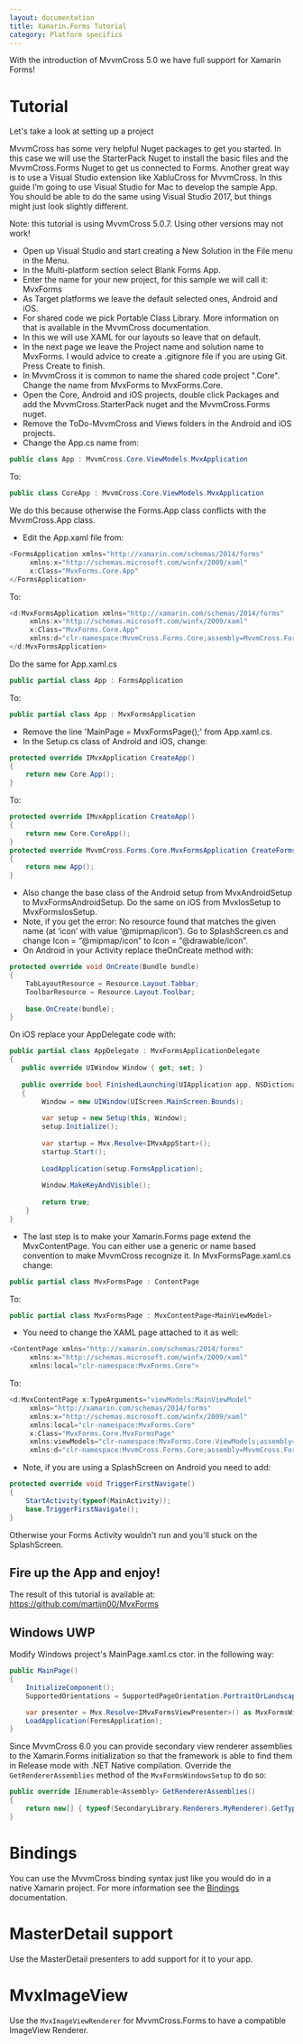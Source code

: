 ```yaml
---
layout: documentation
title: Xamarin.Forms Tutorial
category: Platform specifics
---
```


With the introduction of MvvmCross 5.0 we have full support for Xamarin Forms!

# Tutorial

Let's take  a look at setting up a project

MvvmCross has some very helpful Nuget packages to get you started. In this case we will use the StarterPack Nuget to install the basic files and the MvvmCross.Forms Nuget to get us connected to Forms. Another great way is to use a Visual Studio extension like XabluCross for MvvmCross. In this guide I’m going to use Visual Studio for Mac to develop the sample App. You should be able to do the same using Visual Studio 2017, but things might just look slightly different.

Note: this tutorial is using MvvmCross 5.0.7. Using other versions may not work!

- Open up Visual Studio and start creating a New Solution in the File menu in the Menu.
- In the Multi-platform section select Blank Forms App.
- Enter the name for your new project, for this sample we will call it: MvxForms
- As Target platforms we leave the default selected ones, Android and iOS.
- For shared code we pick Portable Class Library. More information on that is available in the MvvmCross documentation.
- In this we will use XAML for our layouts so leave that on default.
- In the next page we leave the Project name and solution name to MvxForms. I would advice to create a .gitignore file if you are using Git. Press Create to finish.
- In MvvmCross it is common to name the shared code project ".Core". Change the name from MvxForms to MvxForms.Core.
- Open the Core, Android and iOS projects, double click Packages and add the MvvmCross.StarterPack nuget and the MvvmCross.Forms nuget.
- Remove the ToDo-MvvmCross and Views folders in the Android and iOS projects.
- Change the App.cs name from:

```c#
public class App : MvvmCross.Core.ViewModels.MvxApplication
```

To:

```c#
public class CoreApp : MvvmCross.Core.ViewModels.MvxApplication
```

We do this because otherwise the Forms.App class conflicts with the MvvmCross.App class.

- Edit the App.xaml file from:

```c#
<FormsApplication xmlns="http://xamarin.com/schemas/2014/forms"
     xmlns:x="http://schemas.microsoft.com/winfx/2009/xaml"
     x:Class="MvxForms.Core.App" 
</FormsApplication>
```

To:

```c#
<d:MvxFormsApplication xmlns="http://xamarin.com/schemas/2014/forms"
     xmlns:x="http://schemas.microsoft.com/winfx/2009/xaml"
     x:Class="MvxForms.Core.App" 
     xmlns:d="clr-namespace:MvvmCross.Forms.Core;assembly=MvvmCross.Forms">
</d:MvxFormsApplication>
```

Do the same for App.xaml.cs

```c#
public partial class App : FormsApplication
```

To:

```c#
public partial class App : MvxFormsApplication
```

- Remove the line 'MainPage = MvxFormsPage();' from App.xaml.cs.
- In the Setup.cs class of Android and iOS, change:

```c#
protected override IMvxApplication CreateApp()
{
    return new Core.App();
}
```

To:

```c#
protected override IMvxApplication CreateApp()
{
    return new Core.CoreApp();
}
protected override MvvmCross.Forms.Core.MvxFormsApplication CreateFormsApplication()
{
    return new App();
}
```

- Also change the base class of the Android setup from MvxAndroidSetup to MvxFormsAndroidSetup. Do the same on iOS from MvxIosSetup to MvxFormsIosSetup.
- Note, if you get the error: No resource found that matches the given name (at ‘icon’ with value ‘@mipmap/icon’). Go to SplashScreen.cs and change Icon = “@mipmap/icon” to Icon = “@drawable/icon”.
- On Android in your Activity replace theOnCreate method with:

```c#
protected override void OnCreate(Bundle bundle)
{
    TabLayoutResource = Resource.Layout.Tabbar;
    ToolbarResource = Resource.Layout.Toolbar;
 
    base.OnCreate(bundle);
}
```

On iOS replace your AppDelegate code with:

```c#
public partial class AppDelegate : MvxFormsApplicationDelegate
{
   public override UIWindow Window { get; set; }
 
   public override bool FinishedLaunching(UIApplication app, NSDictionary options)
   {
        Window = new UIWindow(UIScreen.MainScreen.Bounds);
 
        var setup = new Setup(this, Window);
        setup.Initialize();
 
        var startup = Mvx.Resolve<IMvxAppStart>();
        startup.Start();
 
        LoadApplication(setup.FormsApplication);
 
        Window.MakeKeyAndVisible();
 
        return true;
    }
}
```

- The last step is to make your Xamarin.Forms page extend the MvxContentPage. You can either use a generic or name based convention to make MvvmCross recognize it. In MvxFormsPage.xaml.cs change:

```c#
public partial class MvxFormsPage : ContentPage
```

To:

```c#
public partial class MvxFormsPage : MvxContentPage<MainViewModel>
```

- You need to change the XAML page attached to it as well:

```c#
<ContentPage xmlns="http://xamarin.com/schemas/2014/forms"
     xmlns:x="http://schemas.microsoft.com/winfx/2009/xaml"
     xmlns:local="clr-namespace:MvxForms.Core">
```

To:

```c#
<d:MvxContentPage x:TypeArguments="viewModels:MainViewModel"
     xmlns="http://xamarin.com/schemas/2014/forms"
     xmlns:x="http://schemas.microsoft.com/winfx/2009/xaml"
     xmlns:local="clr-namespace:MvxForms.Core"
     x:Class="MvxForms.Core.MvxFormsPage"
     xmlns:viewModels="clr-namespace:MvxForms.Core.ViewModels;assembly=MvxForms.Core"
     xmlns:d="clr-namespace:MvvmCross.Forms.Core;assembly=MvvmCross.Forms">
```

- Note, if you are using a SplashScreen on Android you need to add:

```c#
protected override void TriggerFirstNavigate()
{
    StartActivity(typeof(MainActivity));
    base.TriggerFirstNavigate();
}
```

Otherwise your Forms Activity wouldn't run and you'll stuck on the SplashScreen.

## Fire up the App and enjoy!

The result of this tutorial is available at: https://github.com/martijn00/MvxForms


## Windows UWP

Modify Windows project's MainPage.xaml.cs ctor. in the following way:
```c#
public MainPage()
{
    InitializeComponent();
    SupportedOrientations = SupportedPageOrientation.PortraitOrLandscape;

    var presenter = Mvx.Resolve<IMvxFormsViewPresenter>() as MvxFormsWindowsUWPPagePresenter;
    LoadApplication(FormsApplication);
}
```

Since MvvmCross 6.0 you can provide secondary view renderer assemblies to the Xamarin.Forms initialization so that the framework is able to find them in Release mode with .NET Native compilation. Override the `GetRendererAssemblies` method of the `MvxFormsWindowsSetup` to do so:

```c#
public override IEnumerable<Assembly> GetRendererAssemblies()
{
    return new[] { typeof(SecondaryLibrary.Renderers.MyRenderer).GetTypeInfo().Assembly };
}
```

# Bindings

You can use the MvvmCross binding syntax just like you would do in a native Xamarin project. For more information see the [Bindings](https://www.mvvmcross.com/documentation/fundamentals/data-binding) documentation.

# MasterDetail support

Use the MasterDetail presenters to add support for it to your app.

# MvxImageView

Use the `MvxImageViewRenderer` for MvvmCross.Forms to have a compatible ImageView Renderer.
